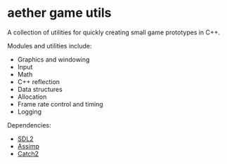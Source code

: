 # aether game utils
A collection of utilities for quickly creating small game prototypes in C++.

Modules and utilities include:
* Graphics and windowing
* Input
* Math
* C++ reflection
* Data structures
* Allocation
* Frame rate control and timing
* Logging

Dependencies:
* [SDL2](https://www.libsdl.org/)
* [Assimp](https://github.com/assimp/assimp)
* [Catch2](https://github.com/catchorg/Catch2)
